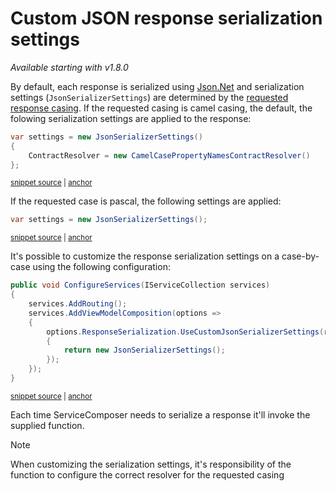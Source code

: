 # Custom JSON response serialization settings

_Available starting with v1.8.0_

By default, each response is serialized using [Json.Net](https://www.newtonsoft.com/json/help/html/Introduction.htm) and serialization settings (`JsonSerializerSettings`) are determined by the [requested response casing](response-serialization-casing.source.md). If the requested casing is camel casing, the default, the folowing serialization settings are applied to the response:

<!-- snippet: camel-serialization-settings -->
<a id='snippet-camel-serialization-settings'></a>
```cs
var settings = new JsonSerializerSettings()
{
    ContractResolver = new CamelCasePropertyNamesContractResolver()
};
```
<sup><a href='/src/Snippets/Serialization/ResponseSettingsBasedOnCasing.cs#L10-L15' title='Snippet source file'>snippet source</a> | <a href='#snippet-camel-serialization-settings' title='Start of snippet'>anchor</a></sup>
<!-- endSnippet -->

If the requested case is pascal, the following settings are applied:

<!-- snippet: pascal-serialization-settings -->
<a id='snippet-pascal-serialization-settings'></a>
```cs
var settings = new JsonSerializerSettings();
```
<sup><a href='/src/Snippets/Serialization/ResponseSettingsBasedOnCasing.cs#L20-L22' title='Snippet source file'>snippet source</a> | <a href='#snippet-pascal-serialization-settings' title='Start of snippet'>anchor</a></sup>
<!-- endSnippet -->

It's possible to customize the response serialization settings on a case-by-case using the following configuration:

<!-- snippet: custom-serialization-settings -->
<a id='snippet-custom-serialization-settings'></a>
```cs
public void ConfigureServices(IServiceCollection services)
{
    services.AddRouting();
    services.AddViewModelComposition(options =>
    {
        options.ResponseSerialization.UseCustomJsonSerializerSettings(request =>
        {
            return new JsonSerializerSettings();
        });
    });
}
```
<sup><a href='/src/Snippets/Serialization/Startup.cs#L9-L21' title='Snippet source file'>snippet source</a> | <a href='#snippet-custom-serialization-settings' title='Start of snippet'>anchor</a></sup>
<!-- endSnippet -->

Each time ServiceComposer needs to serialize a response it'll invoke the supplied function.

> [!NOTE]
> When customizing the serialization settings, it's responsibility of the function to configure the correct resolver for the requested casing

